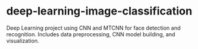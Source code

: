 # deep-learning-image-classification
Deep Learning project using CNN and MTCNN for face detection and recognition.  Includes data preprocessing, CNN model building, and visualization.
